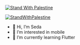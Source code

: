 [![Stand With Palestine](https://raw.githubusercontent.com/TheBSD/StandWithPalestine/main/banner-no-action.svg)](https://thebsd.github.io/StandWithPalestine)

[![StandWithPalestine](https://raw.githubusercontent.com/TheBSD/StandWithPalestine/main/badges/StandWithPalestine.svg)](https://github.com/TheBSD/StandWithPalestine/blob/main/docs/README.md)
- 👋 Hi, I’m Seda
- 👀 I’m interested in mobile 
- 🌱 I’m currently learning Flutter

<!---
sedsax/sedsax is a ✨ special ✨ repository because its `README.md` (this file) appears on your GitHub profile.
You can click the Preview link to take a look at your changes.
--->
